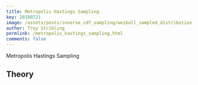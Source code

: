 ```yaml
---
title: Metropolis Hastings Sampling
key: 20180721
image: /assets/posts/inverse_cdf_sampling/weibull_sampled_distribution.png
author: Troy Stribling
permlink: /metropolis_hastings_sampling.html
comments: false
---
```


Metropolis Hastings Sampling

<!--more-->

## Theory

